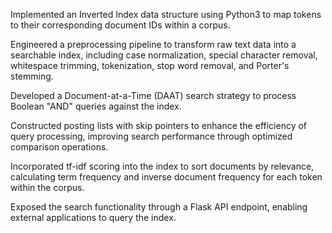 Implemented an Inverted Index data structure using Python3 to map tokens to their corresponding document IDs within a corpus.

Engineered a preprocessing pipeline to transform raw text data into a searchable index, including case normalization, special character removal, whitespace trimming, tokenization, stop word removal, and Porter's stemming.

Developed a Document-at-a-Time (DAAT) search strategy to process Boolean "AND" queries against the index.

Constructed posting lists with skip pointers to enhance the efficiency of query processing, improving search performance through optimized comparison operations.

Incorporated tf-idf scoring into the index to sort documents by relevance, calculating term frequency and inverse document frequency for each token within the corpus.

Exposed the search functionality through a Flask API endpoint, enabling external applications to query the index.
